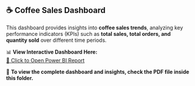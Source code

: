 ## ☕ Coffee Sales Dashboard  

This dashboard provides insights into **coffee sales trends**, analyzing key performance indicators (KPIs) such as **total sales, total orders, and quantity sold** over different time periods.  

📊 **View Interactive Dashboard Here:**  
[🔗 Click to Open Power BI Report](https://app.powerbi.com/view?r=eyJrIjoiZjZmNThlYTgtY2MwYi00YTEyLTk5ZGYtOTJkMzYyZDA4MDA2IiwidCI6IjcxM2MyZWExLWVmOWItNDVkMC1iODk4LTM2ZTc5MDRlN2M3MyJ9)  

📂 **To view the complete dashboard and insights, check the PDF file inside this folder.**  
